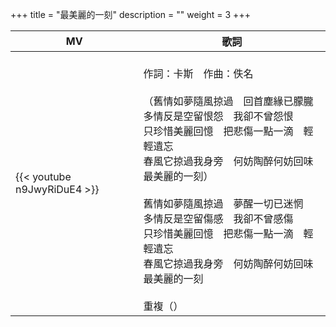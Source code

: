 +++
title = "最美麗的一刻"
description = ""
weight = 3
+++

MV  | 歌詞  
--------------|-------
{{< youtube n9JwyRiDuE4 >}}|<br/>作詞：卡斯　作曲：佚名<br/><br/>（舊情如夢隨風掠過　回首塵緣已朦朧<br/>多情反是空留恨怨　我卻不曾怨恨<br/>只珍惜美麗回憶　把悲傷一點一滴　輕輕遺忘<br/>春風它掠過我身旁　何妨陶醉何妨回味　最美麗的一刻）<br/><br/>舊情如夢隨風掠過　夢醒一切已迷惘<br/>多情反是空留傷感　我卻不曾感傷<br/>只珍惜美麗回憶　把悲傷一點一滴　輕輕遺忘<br/>春風它掠過我身旁　何妨陶醉何妨回味　最美麗的一刻<br/><br/>重複（）